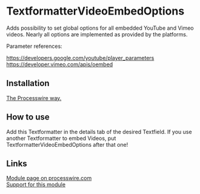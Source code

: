 # TextformatterVideoEmbedOptions

Adds possibility to set global options for all embedded YouTube and Vimeo videos. Nearly all options are implemented as provided by the platforms.

Parameter references: 

https://developers.google.com/youtube/player_parameters  
https://developer.vimeo.com/apis/oembed

## Installation

[The Processwire way.](http://modules.processwire.com/install-uninstall/)

## How to use

Add this Textformatter in the details tab of the desired Textfield. If you use another Textformatter to embed Videos, put TextformatterVideoEmbedOptions after that one!

## Links

[Module page on processwire.com](http://modules.processwire.com/modules/textformatter-video-embed-options/)  
[Support for this module](https://processwire.com/talk/topic/11160-textformattervideoembedoptions/)
